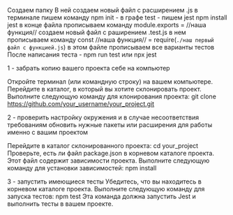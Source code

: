 Создаем папку
В ней создаем новый файл с расширением .js
в терминале пишем команду npm init - в графе test - пишем jest
npm install jest
в конце файла прописываем команду module.exports = //наша функция//
создаем новый файл с раширением .test.js
в нем прописываем команду const //наша функция// = require(`./наш первый файл с функцией.js`)
в этом файле прописываем все варианты тестов
После написания теста  - npm run test или npx jest



1 - забрать копию вашего проекта себе на компьютер

Откройте терминал (или командную строку) на вашем компьютере.
Перейдите в каталог, в который вы хотите склонировать проект.
Выполните следующую команду для клонирования проекта:
git clone https://github.com/your_username/your_project.git

2 - проверить настройку окружения и в случае несоответствия требованиям обновить нужные пакеты или расширения для работы именно с вашим проектом

Перейдите в каталог склонированного проекта:
cd your_project
Проверьте, есть ли файл package.json в корневом каталоге проекта. Этот файл содержит зависимости проекта.
Выполните следующую команду для установки зависимостей:
npm install

3 - запустить имеющиеся тесты
Убедитесь, что вы находитесь в корневом каталоге проекта.
Выполните следующую команду для запуска тестов:
npm test
Эта команда должна запустить Jest и выполнить тесты в вашем проекте.